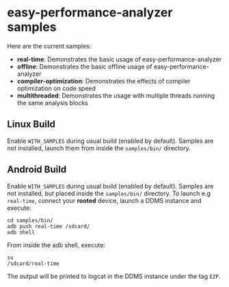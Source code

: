 easy-performance-analyzer samples
=================================

Here are the current samples:

  - **real-time**: Demonstrates the basic usage of easy-performance-analyzer
  - **offline**: Demonstrates the basic offline usage of easy-performance-analyzer
  - **compiler-optimization**: Demonstrates the effects of compiler optimization on code speed
  - **multithreaded**: Demonstrates the usage with multiple threads running the same analysis blocks

Linux Build
-----------

Enable `WITH_SAMPLES` during usual build (enabled by default). Samples are not installed, launch them from inside the `samples/bin/` directory.

Android Build
-------------

Enable `WITH_SAMPLES` during usual build (enabled by default). Samples are not installed, but placed inside the `samples/bin/` directory. To launch e.g `real-time`, connect your **rooted** device, launch a DDMS instance and execute:

```
cd samples/bin/
adb push real-time /sdcard/
adb shell
```

From inside the adb shell, execute:

```
su
/sdcard/real-time
```

The output will be printed to logcat in the DDMS instance under the tag `EZP`.

